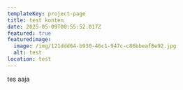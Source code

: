 ```yaml
---
templateKey: project-page
title: test konten
date: 2025-05-09T00:55:52.017Z
featured: true
featuredimage:
  image: /img/121ddd64-b930-46c1-947c-c86bbeaf8e92.jpg
  alt: test
location: test
---
```

t﻿es aaja